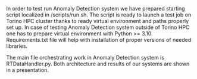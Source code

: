 In order to test run Anomaly Detection system we have prepared starting script localized in /scripts/run.sh. The script is ready to launch a test job on Torino HPC cluster thanks to ready virtual environment and paths properly set up.
In case of testing Anomaly Detection system outside of Torino HPC one has to prepare virtual environment with Python >= 3.10. Requirements.txt file will help with installation of proper versions of needed libraries.

The main file orchestrating work in Anomaly Detection system is RTDataHandler.py.
Both architecture and results of our systems are shown in a presentation. 